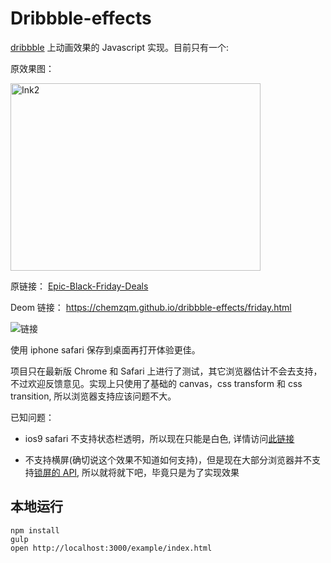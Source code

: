 # Dribbble-effects

[dribbble](https://dribbble.com/) 上动画效果的 Javascript 实现。目前只有一个:


原效果图：

<img width="400px" height="300px" src="https://d13yacurqjgara.cloudfront.net/users/107759/screenshots/2372734/ink2.gif" alt="Ink2">

原链接： [Epic-Black-Friday-Deals](https://dribbble.com/shots/2372734-Epic-Black-Friday-Deals)

Deom 链接： https://chemzqm.github.io/dribbble-effects/friday.html

![链接](https://cloud.githubusercontent.com/assets/251450/11446265/4a7bb3fe-956f-11e5-8de5-918b6bca4628.png)

使用 iphone safari 保存到桌面再打开体验更佳。

项目只在最新版 Chrome 和 Safari 上进行了测试，其它浏览器估计不会去支持，不过欢迎反馈意见。实现上只使用了基础的 canvas，css transform 和 css transition, 所以浏览器支持应该问题不大。

已知问题：

* ios9 safari 不支持状态栏透明，所以现在只能是白色, 详情访问[此链接](https://forums.developer.apple.com/thread/9819)

* 不支持横屏(确切说这个效果不知道如何支持)，但是现在大部分浏览器并不支持[锁屏的 API](https://developer.mozilla.org/en-US/docs/Web/API/Screen/lockOrientation), 所以就将就下吧，毕竟只是为了实现效果

## 本地运行

    npm install
    gulp
    open http://localhost:3000/example/index.html
